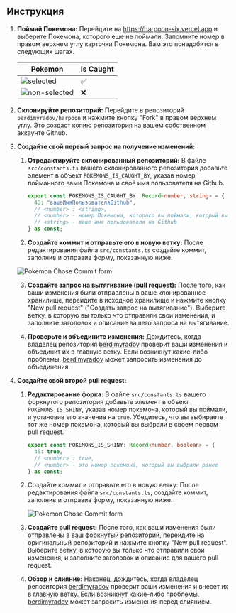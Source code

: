## Инструкция

1. **Поймай Покемона:** Перейдите на https://harpoon-six.vercel.app и выберите Покемона, которого еще не поймали. Запомните номер в правом верхнем углу карточки Покемона. Вам это понадобится в следующих шагах.

   | Pokemon                                                                                                     | Is Caught |
   | ----------------------------------------------------------------------------------------------------------- | --------- |
   | ![selected](https://raw.githubusercontent.com/berdimyradov/harpoon/main/documentation/selected.png)         | ✅        |
   | ![non-selected](https://raw.githubusercontent.com/berdimyradov/harpoon/main/documentation/non-selected.png) | ❌        |

2. **Склонируйте репозиторий:** Перейдите в репозиторий `berdimyradov/harpoon` и нажмите кнопку "Fork" в правом верхнем углу. Это создаст копию репозитория на вашем собственном аккаунте Github.

3. **Создайте свой первый запрос на получение изменений:**

   1. **Отредактируйте склонированный репозиторий:** В файле `src/constants.ts` вашего склонированного репозитория добавьте элемент в объект `POKEMONS_IS_CAUGHT_BY`, указав номер пойманного вами Покемона и своё имя пользователя на Github.

      ```typescript
      export const POKEMONS_IS_CAUGHT_BY: Record<number, string> = {
        46: "вашеИмяПользователяGithub",
        // <number> : <string>,
        // <number> - номер Покемона, которого вы поймали, который вы можете найти на https://harpoon-six.vercel.app
        // <string> - ваше имя пользователя на Github
      } as const;
      ```

   2. **Создайте коммит и отправьте его в новую ветку:** После редактирования файла `src/constants.ts` создайте коммит, заполнив и отправив форму, показанную ниже.

   ![Pokemon Chose Commit form](https://raw.githubusercontent.com/berdimyradov/harpoon/main/documentation/chose-commit.png)

   3. **Создайте запрос на вытягивание (pull request):** После того, как ваши изменения были отправлены в ваше клонированное хранилище, перейдите в исходное хранилище и нажмите кнопку "New pull request" ("Создать запрос на вытягивание"). Выберите ветку, в которую вы только что отправили свои изменения, и заполните заголовок и описание вашего запроса на вытягивание.

   4. **Проверьте и объедините изменения:** Дождитесь, когда владелец репозитория [berdimyradov](https://github.com/berdimyradov) проверит ваши изменения и объединит их в главную ветку. Если возникнут какие-либо проблемы, [berdimyradov](https://github.com/berdimyradov) может запросить изменения до объединения.

4. **Создайте свой второй pull request:**

   1. **Редактирование форка:** В файле `src/constants.ts` вашего форкнутого репозитория добавьте элемент в объект `POKEMONS_IS_SHINY`, указав номер покемона, который вы поймали, и установив его значение на `true`. Убедитесь, что вы выбираете тот же номер покемона, который вы выбрали в своем первом pull request.

      ```typescript
      export const POKEMONS_IS_SHINY: Record<number, boolean> = {
        46: true,
        // <number> : true,
        // <number> - это номер покемона, который вы выбрали ранее
      } as const;
      ```

   2. Создайте коммит и отправьте его в новую ветку: После редактирования файла `src/constants.ts`, создайте коммит, заполнив и отправив форму, показанную ниже.

      ![Pokemon Chose Commit form](https://raw.githubusercontent.com/berdimyradov/harpoon/main/documentation/chose-commit.png)

   3. **Создайте pull request:** После того, как ваши изменения были отправлены в ваш форкнутый репозиторий, перейдите на оригинальный репозиторий и нажмите кнопку "New pull request". Выберите ветку, в которую вы только что отправили свои изменения, и заполните заголовок и описание для вашего pull request.

   4. **Обзор и слияние:** Наконец, дождитесь, когда владелец репозитория [berdimyradov](https://github.com/berdimyradov) проверит ваши изменения и внесет их в главную ветку. Если возникнут какие-либо проблемы, [berdimyradov](https://github.com/berdimyradov) может запросить изменения перед слиянием.
